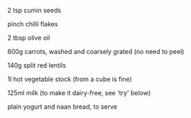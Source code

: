2 tsp cumin seeds

pinch chilli flakes

2 tbsp olive oil

600g carrots, washed and coarsely grated (no need to peel)

140g split red lentils

1l hot vegetable stock (from a cube is fine)

125ml milk (to make it dairy-free, see 'try' below)

plain yogurt and naan bread, to serve
